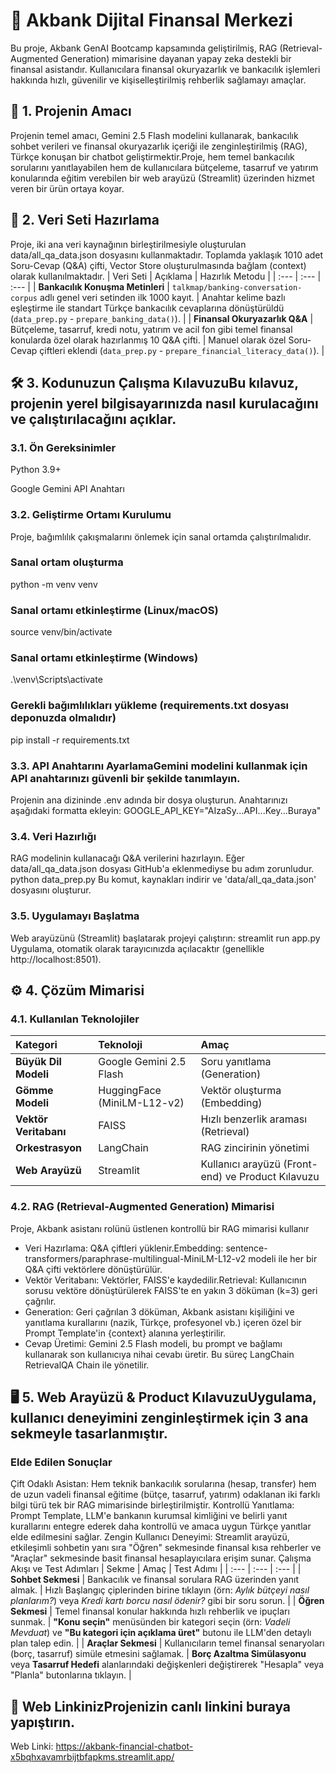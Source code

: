 # 🏦 Akbank Dijital Finansal Merkezi
Bu proje, Akbank GenAI Bootcamp kapsamında geliştirilmiş, RAG (Retrieval-Augmented Generation) mimarisine dayanan yapay zeka destekli bir finansal asistandır. Kullanıcılara finansal okuryazarlık ve bankacılık işlemleri hakkında hızlı, güvenilir ve kişiselleştirilmiş rehberlik sağlamayı amaçlar.
## 🎯 1. Projenin Amacı
Projenin temel amacı, Gemini 2.5 Flash modelini kullanarak, bankacılık sohbet verileri ve finansal okuryazarlık içeriği ile zenginleştirilmiş (RAG), Türkçe konuşan bir chatbot geliştirmektir.Proje, hem temel bankacılık sorularını yanıtlayabilen hem de kullanıcılara bütçeleme, tasarruf ve yatırım konularında eğitim verebilen bir web arayüzü (Streamlit) üzerinden hizmet veren bir ürün ortaya koyar.
## 💾 2. Veri Seti Hazırlama
Proje, iki ana veri kaynağının birleştirilmesiyle oluşturulan data/all_qa_data.json dosyasını kullanmaktadır. Toplamda yaklaşık 1010 adet Soru-Cevap (Q&A) çifti, Vector Store oluşturulmasında bağlam (context) olarak kullanılmaktadır.
| Veri Seti | Açıklama | Hazırlık Metodu |
| :--- | :--- | :--- |
| **Bankacılık Konuşma Metinleri** | `talkmap/banking-conversation-corpus` adlı genel veri setinden ilk 1000 kayıt. | Anahtar kelime bazlı eşleştirme ile standart Türkçe bankacılık cevaplarına dönüştürüldü (`data_prep.py` - `prepare_banking_data()`). |
| **Finansal Okuryazarlık Q&A** | Bütçeleme, tasarruf, kredi notu, yatırım ve acil fon gibi temel finansal konularda özel olarak hazırlanmış 10 Q&A çifti. | Manuel olarak özel Soru-Cevap çiftleri eklendi (`data_prep.py` - `prepare_financial_literacy_data()`). |

## 🛠️ 3. Kodunuzun Çalışma KılavuzuBu kılavuz, projenin yerel bilgisayarınızda nasıl kurulacağını ve çalıştırılacağını açıklar.
### 3.1. Ön Gereksinimler
Python 3.9+

Google Gemini API Anahtarı
### 3.2. Geliştirme Ortamı Kurulumu
Proje, bağımlılık çakışmalarını önlemek için sanal ortamda çalıştırılmalıdır.

### Sanal ortam oluşturma
python -m venv venv

### Sanal ortamı etkinleştirme (Linux/macOS)
source venv/bin/activate

### Sanal ortamı etkinleştirme (Windows)
.\venv\Scripts\activate

### Gerekli bağımlılıkları yükleme (requirements.txt dosyası deponuzda olmalıdır)
pip install -r requirements.txt 

### 3.3. API Anahtarını AyarlamaGemini modelini kullanmak için API anahtarınızı güvenli bir şekilde tanımlayın.
Projenin ana dizininde .env adında bir dosya oluşturun.
Anahtarınızı aşağıdaki formatta ekleyin:
GOOGLE_API_KEY="AIzaSy...API...Key...Buraya"
### 3.4. Veri Hazırlığı
RAG modelinin kullanacağı Q&A verilerini hazırlayın. Eğer data/all_qa_data.json dosyası GitHub'a eklenmediyse bu adım zorunludur.
python data_prep.py
Bu komut, kaynakları indirir ve 'data/all_qa_data.json' dosyasını oluşturur.

### 3.5. Uygulamayı Başlatma
Web arayüzünü (Streamlit) başlatarak projeyi çalıştırın:
streamlit run app.py
Uygulama, otomatik olarak tarayıcınızda açılacaktır (genellikle http://localhost:8501).
## ⚙️ 4. Çözüm Mimarisi
### 4.1. Kullanılan Teknolojiler
| Kategori | Teknoloji | Amaç |
| :--- | :--- | :--- |
| **Büyük Dil Modeli** | Google Gemini 2.5 Flash | Soru yanıtlama (Generation) |
| **Gömme Modeli** | HuggingFace (MiniLM-L12-v2) | Vektör oluşturma (Embedding) |
| **Vektör Veritabanı** | FAISS | Hızlı benzerlik araması (Retrieval) |
| **Orkestrasyon** | LangChain | RAG zincirinin yönetimi |
| **Web Arayüzü** | Streamlit | Kullanıcı arayüzü (Front-end) ve Product Kılavuzu |
### 4.2. RAG (Retrieval-Augmented Generation) Mimarisi
Proje, Akbank asistanı rolünü üstlenen kontrollü bir RAG mimarisi kullanır
* Veri Hazırlama: Q&A çiftleri yüklenir.Embedding: sentence-transformers/paraphrase-multilingual-MiniLM-L12-v2 modeli ile her bir Q&A çifti vektörlere dönüştürülür.
* Vektör Veritabanı: Vektörler, FAISS'e kaydedilir.Retrieval: Kullanıcının sorusu vektöre dönüştürülerek FAISS'te en yakın 3 döküman (k=3) geri çağrılır.
* Generation: Geri çağrılan 3 döküman, Akbank asistanı kişiliğini ve yanıtlama kurallarını (nazik, Türkçe, profesyonel vb.) içeren özel bir Prompt Template'in {context} alanına yerleştirilir.
* Cevap Üretimi: Gemini 2.5 Flash modeli, bu prompt ve bağlamı kullanarak son kullanıcıya nihai cevabı üretir. Bu süreç LangChain RetrievalQA Chain ile yönetilir.
## 🖥️ 5. Web Arayüzü & Product KılavuzuUygulama, kullanıcı deneyimini zenginleştirmek için 3 ana sekmeyle tasarlanmıştır.
### Elde Edilen Sonuçlar
Çift Odaklı Asistan: Hem teknik bankacılık sorularına (hesap, transfer) hem de uzun vadeli finansal eğitime (bütçe, tasarruf, yatırım) odaklanan iki farklı bilgi türü tek bir RAG mimarisinde birleştirilmiştir.
Kontrollü Yanıtlama: Prompt Template, LLM'e bankanın kurumsal kimliğini ve belirli yanıt kurallarını entegre ederek daha kontrollü ve amaca uygun Türkçe yanıtlar elde edilmesini sağlar.
Zengin Kullanıcı Deneyimi: Streamlit arayüzü, etkileşimli sohbetin yanı sıra "Öğren" sekmesinde finansal kısa rehberler ve "Araçlar" sekmesinde basit finansal hesaplayıcılara erişim sunar.
Çalışma Akışı ve Test Adımları
| Sekme | Amaç | Test Adımı |
| :--- | :--- | :--- |
| **Sohbet Sekmesi** | Bankacılık ve finansal sorulara RAG üzerinden yanıt almak. | Hızlı Başlangıç çiplerinden birine tıklayın (örn: *Aylık bütçeyi nasıl planlarım?*) veya *Kredi kartı borcu nasıl ödenir?* gibi bir soru sorun. |
| **Öğren Sekmesi** | Temel finansal konular hakkında hızlı rehberlik ve ipuçları sunmak. | **"Konu seçin"** menüsünden bir kategori seçin (örn: *Vadeli Mevduat*) ve **"Bu kategori için açıklama üret"** butonu ile LLM'den detaylı plan talep edin. |
| **Araçlar Sekmesi** | Kullanıcıların temel finansal senaryoları (borç, tasarruf) simüle etmesini sağlamak. | **Borç Azaltma Simülasyonu** veya **Tasarruf Hedefi** alanlarındaki değişkenleri değiştirerek "Hesapla" veya "Planla" butonlarına tıklayın. |
## 🔗 Web LinkinizProjenizin canlı linkini buraya yapıştırın.
Web Linki: https://akbank-financial-chatbot-x5bqhxavamrbijtbfapkms.streamlit.app/
